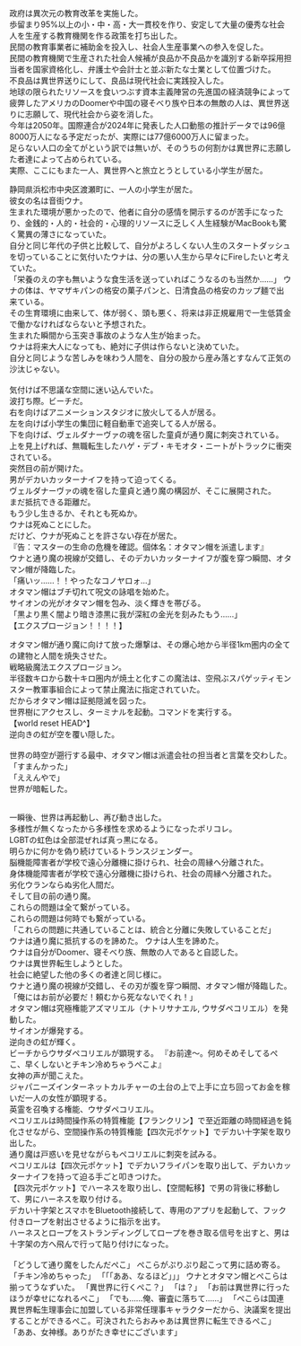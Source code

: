 政府は異次元の教育改革を実施した。<br>
歩留まり95%以上の小・中・高・大一貫校を作り、安定して大量の優秀な社会人を生産する教育機関を作る政策を打ち出した。<br>
民間の教育事業者に補助金を投入し、社会人生産事業への参入を促した。<br>
民間の教育機関で生産された社会人候補が良品か不良品かを識別する新卒採用担当者を国家資格化し、弁護士や会計士と並ぶ新たな士業として位置づけた。<br>
不良品は異世界送りにして、良品は現代社会に実践投入した。<br>
地球の限られたリソースを食いつぶす資本主義陣営の先進国の経済競争によって疲弊したアメリカのDoomerや中国の寝そべり族や日本の無敵の人は、異世界送りに志願して、現代社会から姿を消した。<br>
今年は2050年。国際連合が2024年に発表した人口動態の推計データでは96億8000万人になる予定だったが、実際には77億6000万人に留まった。<br>
足らない人口の全てがという訳では無いが、そのうちの何割かは異世界に志願した者達によって占められている。<br>
実際、ここにもまた一人、異世界へと旅立とうとしている小学生が居た。<br>

静岡県浜松市中央区渡瀬町に、一人の小学生が居た。<br>
彼女の名は音街ウナ。<br>
生まれた環境が悪かったので、他者に自分の感情を開示するのが苦手になったり、金銭的・人的・社会的・心理的リソースに乏しく人生経験がMacBookも驚く驚異の薄さになっていた。<br>
自分と同じ年代の子供と比較して、自分がよろしくない人生のスタートダッシュを切っていることに気付いたウナは、分の悪い人生から早々にFireしたいと考えていた。<br>
「栄養のえの字も無いような食生活を送っていればこうなるのも当然か……」
ウナの体は、ヤマザキパンの格安の菓子パンと、日清食品の格安のカップ麺で出来ている。<br>
その生育環境に由来して、体が弱く、頭も悪く、将来は非正規雇用で一生低賃金で働かなければならないと予想された。<br>
生まれた瞬間から玉突き事故のような人生が始まった。<br>
ウナは将来大人になっても、絶対に子供は作らないと決めていた。<br>
自分と同じような苦しみを味わう人間を、自分の股から産み落とすなんて正気の沙汰じゃない。<br>
<br>
気付けば不思議な空間に迷い込んでいた。<br>
波打ち際。ビーチだ。<br>
右を向けばアニメーションスタジオに放火してる人が居る。<br>
左を向けば小学生の集団に軽自動車で追突してる人が居る。<br>
下を向けば、ヴェルダナーヴァの魂を宿した童貞が通り魔に刺突されている。<br>
上を見上げれば、無職転生したハゲ・デブ・キモオタ・ニートがトラックに衝突されている。<br>
突然目の前が開けた。<br>
男がデカいカッターナイフを持って迫ってくる。<br>
ヴェルダナーヴァの魂を宿した童貞と通り魔の構図が、そこに展開された。<br>
まだ抵抗できる距離だ。<br>
もう少し生きるか、それとも死ぬか。<br>
ウナは死ぬことにした。<br>
だけど、ウナが死ぬことを許さない存在が居た。<br>
『告：マスターの生命の危機を確認。個体名：オタマン帽を派遣します』<br>
ウナと通り魔の視線が交錯し、そのデカいカッターナイフが腹を穿つ瞬間、オタマン帽が降臨した。<br>
「痛いッ……！！やったなコノヤロォ…」<br>
オタマン帽はブチ切れて呪文の詠唱を始めた。<br>
サイオンの光がオタマン帽を包み、淡く輝きを帯びる。<br>
「黒より黒く闇より暗き漆黒に我が深紅の金光を刻みたもう……」<br>
【エクスプロージョン！！！！】<br>
<!-- オタマン帽が通り魔に向けて放った爆撃は、その爆心地から半径1km圏内の全ての建物と人間を焼失させ、半径1km～2km圏内の全ての建物と人間に甚大な被害をもたらし、半径2km～3km圏内の全ての建物と人間に多大な被害をもたらした。<br>
空にはキノコ雲ではなく、逆向きの虹が形成される。<br>
異世界からの干渉があったことを示す次元の傷跡のようなものだ。<br>
戦略級魔法：エクスプロージョンを使用するためには最高位の意思決定者による承認が必要となる。<br>
無断使用をすれば、厳罰は免れない。<br>
「あれ？ぼく何かやっちゃいました？」<br>
オタマン帽はそうやってうそぶきながら、証拠隠滅を図る。<br> -->
オタマン帽が通り魔に向けて放った爆撃は、その爆心地から半径1km圏内の全ての建物と人間を焼失させた。<br>
戦略級魔法エクスプロージョン。<br>
半径数キロから数十キロ圏内が焼土と化すこの魔法は、空飛ぶスパゲッティモンスター教軍事組合によって禁止魔法に指定されていた。<br>
だからオタマン帽は証拠隠滅を図った。<br>
世界樹にアクセスし、ターミナルを起動。コマンドを実行する。<br>
【world reset HEAD^】<br>
逆向きの虹が空を覆い隠した。<br>
<br>
世界の時空が遡行する最中、オタマン帽は派遣会社の担当者と言葉を交わした。<br>
「すまんかった」<br>
「ええんやで」<br>
世界が暗転した。<br>

<!-- 昔、爆発があった。<br>
この星は爆発で生まれた。<br>
昔、爆発があった。<br>
この生命は爆発で生まれた。<br>
そしてまた、爆発が起こる。<br>
<br>
視点が変われば景色が変わる。<br>
視点が変われば認知が歪む。<br>
だから索敵をしなければならない。<br>
知らないことを知らなければならない。<br>
知らない人に会いに行かなければならない。<br>
<br>
爆発は視点を変える。<br>
索敵をするために爆発を起こすんだ。<br> -->
<br>
一瞬後、世界は再起動し、再び動き出した。<br>
多様性が無くなったから多様性を求めるようになったポリコレ。<br>
LGBTの虹色は全部混ぜれば真っ黒になる。<br>
明らかに何かを偽り続けているトランスジェンダー。<br>
脳機能障害者が学校で遠心分離機に掛けられ、社会の周縁へ分離された。<br>
身体機能障害者が学校で遠心分離機に掛けられ、社会の周縁へ分離された。<br>
劣化ウランならぬ劣化人間だ。<br>
そして目の前の通り魔。<br>
これらの問題は全て繋がっている。<br>
これらの問題は何時でも繋がっている。<br>
「これらの問題に共通していることは、統合と分離に失敗していることだ」<br>
ウナは通り魔に抵抗するのを諦めた。
ウナは人生を諦めた。<br>
ウナは自分がDoomer、寝そべり族、無敵の人であると自認した。<br>
ウナは異世界転生しようとした。<br>
社会に絶望した他の多くの者達と同じ様に。<br>
ウナと通り魔の視線が交錯し、その刃が腹を穿つ瞬間、オタマン帽が降臨した。<br>
「俺にはお前が必要だ！頼むから死なないでくれ！」<br>
オタマン帽は究極権能アズマリエル（ナトリサナエル, ウサダペコリエル）を発動した。<br>
サイオンが爆発する。<br>
逆向きの虹が輝く。<br>
ビーチからウサダペコリエルが顕現する。
『お前達～。何めそめそしてるぺこ、早くしないとチキン冷めちゃうぺこよ』<br>
女神の声が聞こえた。<br>
ジャパニーズインターネットカルチャーの土台の上で上手に立ち回ってお金を稼いだ一人の女性が顕現する。<br>
英霊を召喚する権能、ウサダペコリエル。<br>
ペコリエルは時間操作系の特質権能【フランクリン】で至近距離の時間経過を鈍化させながら、空間操作系の特質権能【四次元ポケット】でデカい十字架を取り出した。<br>
通り魔は戸惑いを見せながらもペコリエルに刺突を試みる。<br>
ペコリエルは【四次元ポケット】でデカいフライパンを取り出して、デカいカッターナイフを持って迫る手ごと叩きつけた。<br>
【四次元ポケット】でハーネスを取り出し、【空間転移】で男の背後に移動して、男にハーネスを取り付ける。<br>
デカい十字架とスマホをBluetooth接続して、専用のアプリを起動して、フック付きロープを射出させるように指示を出す。<br>
ハーネスとロープをストランディングしてロープを巻き取る信号を出すと、男は十字架の方へ飛んで行って貼り付けになった。<br>
<br>
「どうして通り魔をしたんだぺこ」
ぺこらがぷりぷり起こって男に詰め寄る。
「チキン冷めちゃった」
「「「ああ、なるほど」」」
ウナとオタマン帽とぺこらは揃ってうなずいた。
「異世界に行くぺこ？」
「は？」
「お前は異世界に行ったほうが幸せになれるぺこ」
「でも……俺、審査に落ちて……」
「ぺこらは国連異世界転生理事会に加盟している非常任理事キャラクターだから、決議案を提出することができるぺこ。可決されたらおみゃあは異世界に転生できるぺこ」
「ああ、女神様。ありがたき幸せにございます」
<br>
